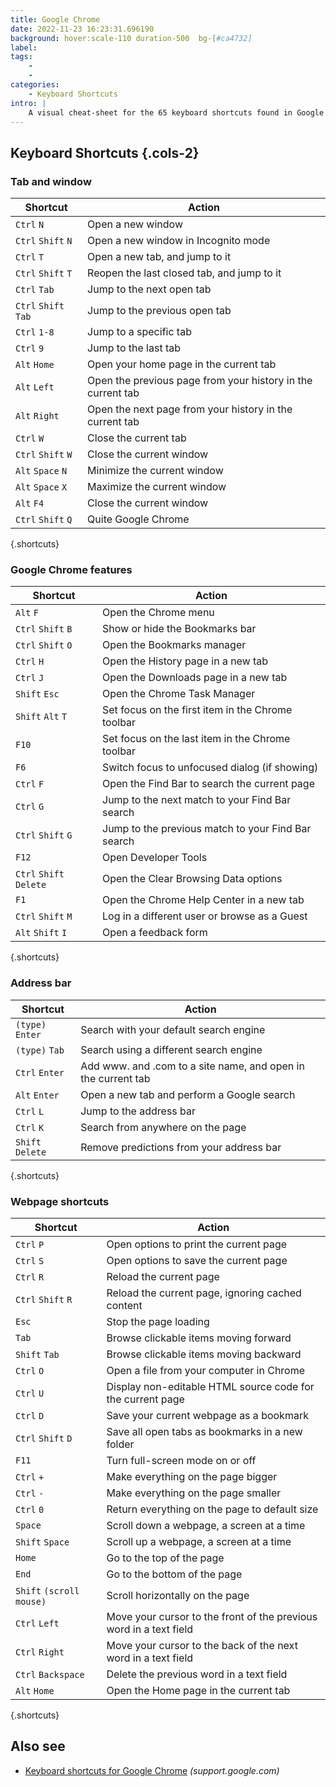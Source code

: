 ```yaml
---
title: Google Chrome
date: 2022-11-23 16:23:31.696190
background: hover:scale-110 duration-500  bg-[#ca4732]
label: 
tags: 
    - 
    - 
categories:
    - Keyboard Shortcuts
intro: |
    A visual cheat-sheet for the 65 keyboard shortcuts found in Google Chrome
---
```




Keyboard Shortcuts {.cols-2} 
------------------



### Tab and window

Shortcut | Action
---|---
`Ctrl` `N`  | Open a new window
`Ctrl` `Shift` `N`  | Open a new window in Incognito mode
`Ctrl` `T`  | Open a new tab, and jump to it
`Ctrl` `Shift` `T`  | Reopen the last closed tab, and jump to it
`Ctrl` `Tab`  | Jump to the next open tab
`Ctrl` `Shift` `Tab`  | Jump to the previous open tab
`Ctrl` `1-8`  | Jump to a specific tab
`Ctrl` `9`  | Jump to the last tab
`Alt` `Home`  | Open your home page in the current tab
`Alt` `Left`  | Open the previous page from your history in the current tab
`Alt` `Right`  | Open the next page from your history in the current tab
`Ctrl` `W`  | Close the current tab
`Ctrl` `Shift` `W`  | Close the current window
`Alt` `Space` `N`  | Minimize the current window
`Alt` `Space` `X`  | Maximize the current window
`Alt` `F4`  | Close the current window
`Ctrl` `Shift` `Q`  | Quite Google Chrome
{.shortcuts}


### Google Chrome features

Shortcut | Action
---|---
`Alt` `F`  | Open the Chrome menu
`Ctrl` `Shift` `B`  | Show or hide the Bookmarks bar
`Ctrl` `Shift` `O`  | Open the Bookmarks manager
`Ctrl` `H`  | Open the History page in a new tab
`Ctrl` `J`  | Open the Downloads page in a new tab
`Shift` `Esc`  | Open the Chrome Task Manager
`Shift` `Alt` `T`  | Set focus on the first item in the Chrome toolbar
`F10`  | Set focus on the last item in the Chrome toolbar
`F6`  | Switch focus to unfocused dialog (if showing)
`Ctrl` `F`  | Open the Find Bar to search the current page
`Ctrl` `G`  | Jump to the next match to your Find Bar search
`Ctrl` `Shift` `G`  | Jump to the previous match to your Find Bar search
`F12`  | Open Developer Tools
`Ctrl` `Shift` `Delete`  | Open the Clear Browsing Data options
`F1`  | Open the Chrome Help Center in a new tab
`Ctrl` `Shift` `M`  | Log in a different user or browse as a Guest
`Alt` `Shift` `I`  | Open a feedback form
{.shortcuts}


### Address bar

Shortcut | Action
---|---
`(type)` `Enter`  | Search with your default search engine
`(type)` `Tab`  | Search using a different search engine
`Ctrl` `Enter`  | Add www. and .com to a site name, and open in the current tab
`Alt` `Enter`  | Open a new tab and perform a Google search
`Ctrl` `L`  | Jump to the address bar
`Ctrl` `K`  | Search from anywhere on the page
`Shift` `Delete`  | Remove predictions from your address bar
{.shortcuts}


### Webpage shortcuts

Shortcut | Action
---|---
`Ctrl` `P`  | Open options to print the current page
`Ctrl` `S`  | Open options to save the current page
`Ctrl` `R`  | Reload the current page
`Ctrl` `Shift` `R`  | Reload the current page, ignoring cached content
`Esc`  | Stop the page loading
`Tab`  | Browse clickable items moving forward
`Shift` `Tab`  | Browse clickable items moving backward
`Ctrl` `O`  | Open a file from your computer in Chrome
`Ctrl` `U`  | Display non-editable HTML source code for the current page
`Ctrl` `D`  | Save your current webpage as a bookmark
`Ctrl` `Shift` `D`  | Save all open tabs as bookmarks in a new folder
`F11`  | Turn full-screen mode on or off
`Ctrl` `+`  | Make everything on the page bigger
`Ctrl` `-`  | Make everything on the page smaller
`Ctrl` `0`  | Return everything on the page to default size
`Space`  | Scroll down a webpage, a screen at a time
`Shift` `Space`  | Scroll up a webpage, a screen at a time
`Home`  | Go to the top of the page
`End`  | Go to the bottom of the page
`Shift` `(scroll mouse)`  | Scroll horizontally on the page
`Ctrl` `Left`  | Move your cursor to the front of the previous word in a text field
`Ctrl` `Right`  | Move your cursor to the back of the next word in a text field
`Ctrl` `Backspace`  | Delete the previous word in a text field
`Alt` `Home`  | Open the Home page in the current tab
{.shortcuts}




Also see
--------
- [Keyboard shortcuts for Google Chrome](https://support.google.com/chrome/answer/157179?hl=en) _(support.google.com)_
